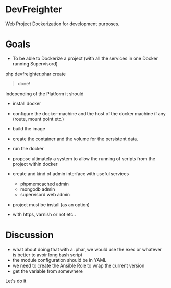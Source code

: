 # DevFreighter
Web Project Dockerization for development purposes.

# Goals

- To be able to Dockerize a project (with all the services in one Docker running Supervisord)

php devfreighter.phar create

> done!

Independing of the Platform it should

- install docker
- configure the docker-machine and the host of the docker machine if any (route, mount point etc.)
- build the image
- create the container and the volume for the persistent data.
- run the docker
- propose ultimately a system to allow the running of scripts from the project within docker

- create and kind of admin interface with useful services
  - phpmemcached admin
  - mongodb admin
  - supervisord web admin
- project must be install (as an option)
- with https, varnish or not etc..

# Discussion

- what about doing that with a .phar, we would use the exec or whatever is better to avoir long bash script
- the module configuration should be in YAML
- we need to create the Ansible Role to wrap the current version
- get the variable from somewhere


Let's do it
